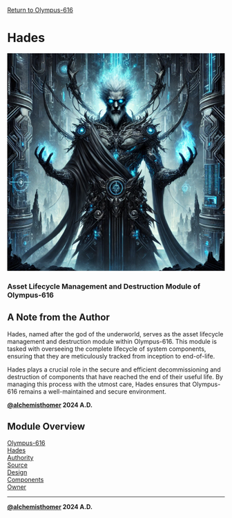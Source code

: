 [Return to Olympus-616](../olympus-616/README.md)

# Hades
![hades](./hades.avatar.png)

### Asset Lifecycle Management and Destruction Module of Olympus-616

## A Note from the Author
Hades, named after the god of the underworld, serves as the asset lifecycle management and destruction module within Olympus-616. This module is tasked with overseeing the complete lifecycle of system components, ensuring that they are meticulously tracked from inception to end-of-life.

Hades plays a crucial role in the secure and efficient decommissioning and destruction of components that have reached the end of their useful life. By managing this process with the utmost care, Hades ensures that Olympus-616 remains a well-maintained and secure environment.

****[@alchemisthomer](https://github.com/alchemisthomer)
2024 A.D.****

## Module Overview
[Olympus-616](../../README.md)  
[Hades](README.md)  
[Authority](../zeus/zeus.components.md)  
[Source](hades.source.md)  
[Design](hades.design.md)  
[Components](hades.components.md)  
[Owner](https://github.com/alchemisthomer)

***
**[@alchemisthomer](https://github.com/alchemisthomer)
2024 A.D.**
